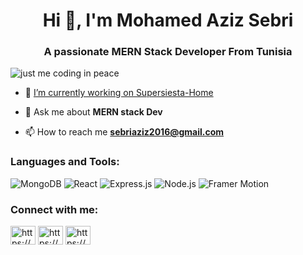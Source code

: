 <h1 align="center">Hi 👋, I'm Mohamed Aziz Sebri</h1>
<h3 align="center">A passionate MERN Stack Developer From Tunisia</h3>
<img src="https://miro.medium.com/v2/resize:fit:750/format:webp/1*um19N_oeTKlmrHMov0O5bA.gif" alt="just me coding in peace">


- 🔭 <a href="https://www.supersiesta-home.tn/">I’m currently working on Supersiesta-Home</a>

- 💬 Ask me about **MERN stack Dev**

- 📫 How to reach me **sebriaziz2016@gmail.com**

<h3 align="left">Languages and Tools:</h3>
<p align="left">
<img src="https://img.shields.io/badge/-MongoDB-47A248?style=flat&logo=mongodb&logoColor=white" alt="MongoDB" />
<img src="https://img.shields.io/badge/-React-61DAFB?style=flat&logo=react&logoColor=white" alt="React" />
<img src="https://img.shields.io/badge/-Express.js-000000?style=flat&logo=express&logoColor=white" alt="Express.js" />
<img src="https://img.shields.io/badge/-Node.js-339933?style=flat&logo=node.js&logoColor=white" alt="Node.js" />
<img src="https://img.shields.io/badge/-Framer%20Motion-0055FF?style=flat&logo=framer-motion&logoColor=white" alt="Framer Motion" />
</p>


<h3 align="left">Connect with me:</h3>
<p align="left">
<a href="https://www.linkedin.com/in/azizsebri/" target="blank"><img align="center" src="https://raw.githubusercontent.com/rahuldkjain/github-profile-readme-generator/master/src/images/icons/Social/linked-in-alt.svg" alt="https://www.linkedin.com/in/chahine-fehri" height="30" width="40" /></a>
<a href="https://www.facebook.com/Azizsebri2003/" target="blank"><img align="center" src="https://raw.githubusercontent.com/rahuldkjain/github-profile-readme-generator/master/src/images/icons/Social/facebook.svg" alt="https://www.facebook.com/chahine.fehry?locale=fr_fr" height="30" width="40" /></a>
<a href="https://www.instagram.com/aziz_sbr7/" target="blank"><img align="center" src="https://raw.githubusercontent.com/rahuldkjain/github-profile-readme-generator/master/src/images/icons/Social/instagram.svg" alt="https://www.instagram.com/chahinefhri/" height="30" width="40" /></a>
